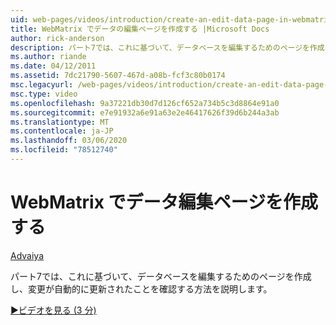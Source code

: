 ```yaml
---
uid: web-pages/videos/introduction/create-an-edit-data-page-in-webmatrix
title: WebMatrix でデータの編集ページを作成する |Microsoft Docs
author: rick-anderson
description: パート7では、これに基づいて、データベースを編集するためのページを作成し、変更が自動的に更新されたことを確認する方法を説明します。
ms.author: riande
ms.date: 04/12/2011
ms.assetid: 7dc21790-5607-467d-a08b-fcf3c80b0174
msc.legacyurl: /web-pages/videos/introduction/create-an-edit-data-page-in-webmatrix
msc.type: video
ms.openlocfilehash: 9a37221db30d7d126cf652a734b5c3d8864e91a0
ms.sourcegitcommit: e7e91932a6e91a63e2e46417626f39d6b244a3ab
ms.translationtype: MT
ms.contentlocale: ja-JP
ms.lasthandoff: 03/06/2020
ms.locfileid: "78512740"
---
```

# <a name="create-an-edit-data-page-in-webmatrix"></a>WebMatrix でデータ編集ページを作成する

[Advaiya](https://twitter.com/Advaiyasolns)

パート7では、これに基づいて、データベースを編集するためのページを作成し、変更が自動的に更新されたことを確認する方法を説明します。

[&#9654;ビデオを見る (3 分)](https://channel9.msdn.com/Blogs/ASP-NET-Site-Videos/create-an-edit-data-page-in-webmatrix)
